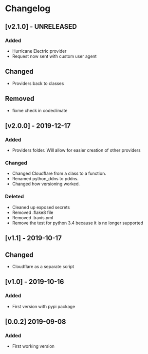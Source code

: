 <!-- markdownlint-disable MD024 -->

# Changelog

## [v2.1.0] - UNRELEASED

### Added

- Hurricane Electric provider
- Request now sent with custom user agent

## Changed

- Providers back to classes

## Removed

- fixme check in codeclimate

## [v2.0.0] - 2019-12-17

### Added

- Providers folder. Will allow for easier creation of other providers

### Changed

- Changed Cloudflare from a class to a function.
- Renamed python_ddns to pddns.
- Changed how versioning worked.

### Deleted

- Cleaned up exposed secrets
- Removed .flake8 file
- Removed .travis.yml
- Remove the test for python 3.4 because it is no longer supported

## [v1.1] - 2019-10-17

## Changed

- Cloudflare as a separate script

## [v1.0] - 2019-10-16

### Added

- First version with pypi package

## [0.0.2] 2019-09-08

### Added

- First working version
